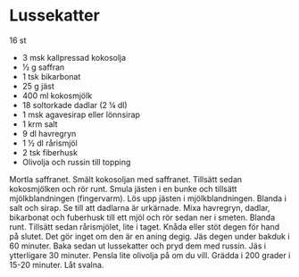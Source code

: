 # Lussekatter

16 st

 - 3 msk kallpressad kokosolja
 - ½ g saffran
 - 1 tsk bikarbonat
 - 25 g jäst
 - 400 ml kokosmjölk
 - 18 soltorkade dadlar (2 ¼ dl)
 - 1 msk agavesirap eller lönnsirap
 - 1 krm salt
 - 9 dl havregryn
 - 1 ½ dl rårismjöl
 - 2 tsk fiberhusk
 - Olivolja och russin till topping

Mortla saffranet. Smält kokosoljan med saffranet. Tillsätt sedan kokosmjölken och rör runt. Smula jästen i en bunke och tillsätt mjölkblandningen (fingervarm). Lös upp jästen i mjölkblandningen. Blanda i salt och sirap. Se till att dadlarna är urkärnade. Mixa havregryn, dadlar, bikarbonat och fuberhusk till ett mjöl och rör sedan ner i smeten. Blanda runt. Tillsätt sedan rårismjölet, lite i taget. Knåda eller stöt degen för hand på slutet. Det gör inget om den är en aning degig. Jäs degen under bakduk i 60 minuter. Baka sedan ut lussekatter och pryd dem med russin. Jäs i ytterligare 30 minuter. Pensla lite olivolja på om du vill. Grädda i 200 grader i 15-20 minuter. Låt svalna.
